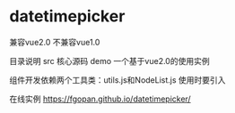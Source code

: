 # datetimepicker

兼容vue2.0 不兼容vue1.0

目录说明
src 核心源码
demo 一个基于vue2.0的使用实例

组件开发依赖两个工具类：utils.js和NodeList.js
使用时要引入


在线实例
https://fgopan.github.io/datetimepicker/